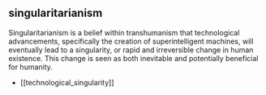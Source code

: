 ## singularitarianism
Singularitarianism is a belief within transhumanism that technological advancements, specifically the creation of superintelligent machines, will eventually lead to a singularity, or rapid and irreversible change in human existence. This change is seen as both inevitable and potentially beneficial for humanity.


- [[technological_singularity]]